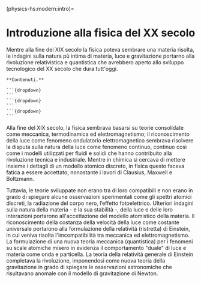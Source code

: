 (physics-hs:modern:intro)=
# Introduzione alla fisica del XX secolo

Mentre alla fine del XIX secolo la fisica poteva sembrare una materia risolta, le indagini sulla natura pù intima di materia, luce e gravitazione portarno alla rivoluzione relativistica e quantistica che avrebbero aperto allo sviluppo tecnologico del XX secolo che dura tutt'oggi.

````{only} html
**Contenuti.**

```{dropdown}
```
```{dropdown}
```
```{dropdown}
```

````

<!-- LLM summary -->
Alla fine del XIX secolo, la fisica sembrava basarsi su teorie consolidate come meccanica, termodinamica ed elettromagnetismo; il riconoscimento della luce come fenomeno ondulatorio elettromagnetico sembrava risolvere la disputa sulla natura della luce come fenomeno continuo, continuo così come i modelli utilizzati per fluidi e solidi che hanno contribuito alla rivoluzione tecnica e industriale. Mentre in chimica si cercava di mettere insieme i dettagli di un modello atomico discreto, in fisica questo faceva fatica a essere accettato, nonostante i lavori di Clausius, Maxwell e Boltzmann.

Tuttavia, le teorie sviluppate non erano tra di loro compatibili e non erano in grado di spiegare alcune osservazioni sperimentali come gli spettri atomici discreti, la radiazione del corpo nero, l’effetto fotoelettrico. Ulteriori indagini sulla natura della materia - e la sua stabilità -, della luce e delle loro interazioni portarono all'accettazione del modello atomistico della materia.
Il riconoscimento della costanza della velocità della luce come costante universale portarono alla formulazione della relatività (ristretta) di Einstein, in cui veniva risolta l'imcompatibilità tra meccanica ed elettromagnetismo. La formulazione di una nuova teoria meccanica (quantistica) per i fenomeni su scale atomiche misero in evidenza il comportamento "duale" di luce e materia come onda e particella.
La teoria della relatività generale di Einstein completava la rivoluzione, imponendosi come nuova teoria della gravitazione in grado di spiegare le osservazioni astronomiche che risultavano anomale con il modello di gravitazione di Newton.



<!-- original version
Alla fine del XIX secolo, la fisica ha a disposizione alcune teorie mature - meccanica, teromdinamica, ed eletteromagnetismo - per la descrizione e la previsione di fenomeni fisicie applicazioni di successo.

L'identificazione della luce come fenomeno ondulatorio sembra poi fornire una risposta definitiva all'indagine sulla natura della luce. Un modello continuo della luce si accompagna ai modelli continui usati in meccanica per la descrizione dei fluidi e dei solidi che, insieme alla termodinamica hanno permesso il forte progresso tecnico e industriale del secolo.

Il modello atomico, discreto, della natura sembra evidente ai chimici, ma fatica a trovare spazio in fisica.

Ma quando sembra che la materia abbia raggiunto uno stato definitivo, si iniziano a intravvedere delle crepe con nuove esperienze che non riescono ad essere spiegate con le teorie formulate fino ad allora: effetti di interazione materia/elettricità  (piezoelettrico, Peltier,...), luce/materia (spettro di corpo nero, effetto fotoelettrico), spettri di assorbimento ed emissione discreti, fluorescenza e fosforescenza. A queste esperienze, si aggiunge l'incompatibilità tra la teoria meccanica classica e l'elettromagnetismo (che porterà alla relatività ristretta) e alcune osservazioni astronomiche (precessione perielio di Mercurio) sono discordi con la teoria classica della gravitazione di Newton (e questo porterà alla relatività generale).

Nuove e più approfondite indagini sulla natura della materia e della luce e sulla loro interazione, condurranno all'affermazione di una nuova meccanica, a una nuova teoria della gravitazione e all'affermazione del modello atomico della materia (approccio di meccanica statistica): a partire dall'indagine sulla stabilità della materia (la radioattività) verranno formulati modelli di atomo, e successivamente a una teoria in grado di descrivere i fenomeni a livello atomico: la meccanica quantistica. 
-->

<!-- LLM cleaned version
Alla fine del XIX secolo, la fisica dispone di teorie consolidate come la meccanica classica, la termodinamica e l’elettromagnetismo, che offrono strumenti efficaci per descrivere e prevedere fenomeni fisici e per sviluppare applicazioni tecnologiche di grande successo.

La luce, identificata come un fenomeno ondulatorio, sembra finalmente risolvere l’antico dibattito sulla sua natura. Questo modello continuo della luce si integra perfettamente con i modelli utilizzati in meccanica per descrivere fluidi e solidi, e insieme alla termodinamica, ha contribuito in modo determinante ai progressi tecnici e industriali del secolo.

Tuttavia, mentre la chimica adotta un modello discreto della materia basato sull’esistenza degli atomi, in fisica questa visione fatica a trovare piena accettazione.

Proprio quando sembra che la descrizione della materia sia ormai definitiva, iniziano a emergere risultati sperimentali che mettono in crisi le teorie consolidate. Tra questi, fenomeni di interazione tra materia ed elettricità (effetti piezoelettrico, Peltier), tra luce e materia (spettro del corpo nero, effetto fotoelettrico), spettri di assorbimento ed emissione discreti, fluorescenza e fosforescenza. A queste sfide si aggiunge l’incompatibilità tra la teoria meccanica classica e l’elettromagnetismo, che condurrà allo sviluppo della relatività ristretta, e alcune discrepanze nelle osservazioni astronomiche, come la precessione del perielio di Mercurio, che mettono in discussione la gravitazione newtoniana e preludono alla relatività generale.

Le indagini sempre più approfondite sulla natura della materia, della luce e della loro interazione condurranno a una vera rivoluzione scientifica. Da queste esplorazioni nasceranno una nuova meccanica, una teoria della gravitazione rinnovata e l'affermazione definitiva del modello atomico della materia, consolidato grazie all’approccio statistico. L’indagine sulla stabilità della materia e il fenomeno della radioattività apriranno la strada alla formulazione di modelli atomici e, infine, alla nascita di una teoria capace di descrivere i fenomeni su scala atomica: la meccanica quantistica.
-->

